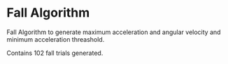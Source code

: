 # Fall Algorithm

Fall Algorithm to generate maximum acceleration and angular velocity and minimum acceleration threashold.

Contains 102 fall trials generated.
